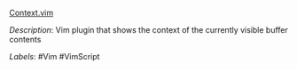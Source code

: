 [Context.vim](https://github.com/wellle/context.vim)

*Description*: Vim plugin that shows the context of the currently visible buffer contents

*Labels*: #Vim #VimScript
